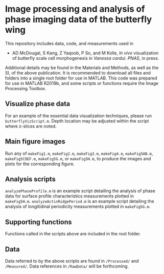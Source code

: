 # Image processing and analysis of phase imaging data of the butterfly wing

This repository includes data, code, and measurements used in 

- AD McDougal, S Kang, Z Yaqoob, P So, and M Kolle, _In vivo_ visualization of butterfly scale cell morphogenesis in _Vanessa cardui_. _PNAS_, in press.

Additional details may be found in the Materials and Methods, as well as the SI, of the above publication. 
It is recommended to download all files and folders into a single root folder for use in MATLAB. 
This code was prepared for use in MATLAB R2019b, and some scripts or functions require the Image Processing Toolbox.

## Visualize phase data
For an example of the essential data visualization techniques, please run `butterflyVizScript.m`. Depth location may be adjusted within the script where z-slices are noted. 

## Main figure images
Run any of `makeFig1.m`, `makeFig2.m`, `makeFig3.m`, `makeFig4.m`,  `makeFig5AB.m`, `makeFig5CDEF.m`, `makeFig5G.m`, or `makeFig5H.m`, to produce the images and plots for the corresponding figure.

## Analysis scripts 
`analyzePhaseProfile.m` is an example script detailing the analysis of phase data for surface profile characteristics measurements plotted in `makeFig5H.m`. 
`analyzeActinRidgePeriod.m` is an example script detailing the analysis of longitidinal periodicity measurements plotted in `makeFig5G.m`.

## Supporting functions
Functions called in the scripts above are included in the root folder.

## Data
Data referred to by the above scripts are found in `/Processed/` and `/Measured/`. Data references in `/RawData/` will be forthcoming.
